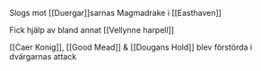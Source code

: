Slogs mot [[Duergar]]sarnas Magmadrake i [[Easthaven]]

Fick hjälp av bland annat [[Vellynne harpell]]

[[Caer Konig]], [[Good Mead]] & [[Dougans Hold]] blev förstörda i dvärgarnas attack